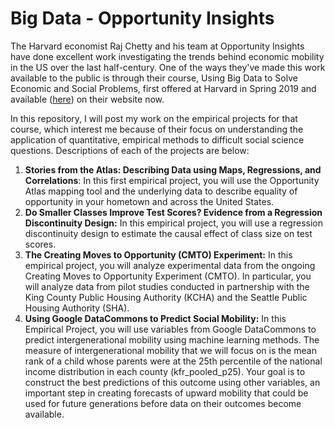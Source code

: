 # Big Data - Opportunity Insights
The Harvard economist Raj Chetty and his team at Opportunity Insights have done excellent work investigating the trends behind economic mobility in the US over the last half-century. One of the ways they've made this work available to the public is through their course, Using Big Data to Solve Economic and Social Problems, first offered at Harvard in Spring 2019 and available ([here](https://opportunityinsights.org/course/)) on their website now.

In this repository, I will post my work on the empirical projects for that course, which interest me because of their focus on understanding the application of quantitative, empirical methods to difficult social science questions. Descriptions of each of the projects are below:

1. **Stories from the Atlas: Describing Data using Maps, Regressions, and Correlations**: In this first empirical project, you will use the Opportunity Atlas mapping tool and the underlying data to describe equality of opportunity in your hometown and across the United States.
2. **Do Smaller Classes Improve Test Scores? Evidence from a Regression Discontinuity Design:** In this empirical project, you will use a regression discontinuity design to estimate the causal effect of class size on test scores.
3. **The Creating Moves to Opportunity (CMTO) Experiment:** In this empirical project, you will analyze experimental data from the ongoing Creating Moves to Opportunity Experiment (CMTO). In particular, you will analyze data from pilot studies conducted in partnership with the King County Public Housing Authority (KCHA) and the Seattle Public Housing Authority (SHA). 
4. **Using Google DataCommons to Predict Social Mobility:** In this Empirical Project, you will use variables from Google DataCommons to predict
intergenerational mobility using machine learning methods. The measure of intergenerational
mobility that we will focus on is the mean rank of a child whose parents were at the 25th percentile
of the national income distribution in each county (kfr_pooled_p25). Your goal is to
construct the best predictions of this outcome using other variables, an important step in creating
forecasts of upward mobility that could be used for future generations before data on their
outcomes become available.

